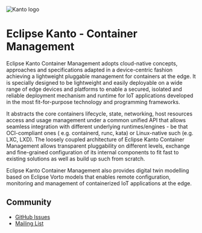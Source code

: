 ![Kanto logo](https://github.com/eclipse-kanto/kanto/raw/master/logo/kanto.svg)

# Eclipse Kanto - Container Management

Eclipse Kanto Container Management adopts cloud-native concepts, approaches and specifications adapted in a
device-centric fashion achieving a lightweight pluggable management for containers at the edge. It is specially designed
to be lightweight and easily deployable on a wide range of edge devices and platforms to enable a secured, isolated and
reliable deployment mechanism and runtime for IoT applications developed in the most fit-for-purpose technology and
programming frameworks.

It abstracts the core containers lifecycle, state, networking, host resources access and usage management under a common
unified API that allows seamless integration with different underlying runtimes/engines - be that OCI-compliant ones (
e.g. containerd, runc, kata) or Linux-native such (e.g. LXC, LXD). The loosely coupled architecture of Eclipse Kanto
Container Management allows transparent pluggability on different levels, exchange and fine-grained configuration of its
internal components to fit fast to existing solutions as well as build up such from scratch.

Eclipse Kanto Container Management also provides digital twin modelling based on Eclipse Vorto models that enables remote
configuration, monitoring and management of containerized IoT applications at the edge.

## Community

* [GitHub Issues](https://github.com/eclipse-kanto/container-management/issues)
* [Mailing List](https://accounts.eclipse.org/mailing-list/kanto-dev)
